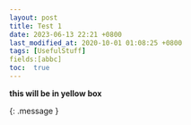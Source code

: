 ```yaml
---
layout: post
title: Test 1
date: 2023-06-13 22:21 +0800
last_modified_at: 2020-10-01 01:08:25 +0800
tags: [UsefulStuff]
fields:[abbc]
toc:  true
---
```


**this will be in yellow box**

{: .message }
